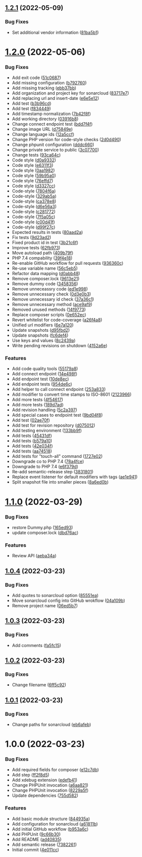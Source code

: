 ## [1.2.1](https://github.com/MakairaIO/oxid-connect-essential/compare/1.2.0...1.2.1) (2022-05-09)


### Bug Fixes

* Set additional vendor information ([81ba5b1](https://github.com/MakairaIO/oxid-connect-essential/commit/81ba5b19b3cf47f283e060c45f065e199d240f6b))

# [1.2.0](https://github.com/MakairaIO/oxid-connect-essential/compare/1.1.0...1.2.0) (2022-05-06)


### Bug Fixes

* Add exit code ([51c0687](https://github.com/MakairaIO/oxid-connect-essential/commit/51c0687778921e883594edab929ad23be1c28383))
* Add missing configuration ([b792760](https://github.com/MakairaIO/oxid-connect-essential/commit/b79276031c4a518fbeff0c0242d3a83e63bbac61))
* Add missing tracking ([ebb37bb](https://github.com/MakairaIO/oxid-connect-essential/commit/ebb37bb6f10eee101c838f5262ae7eb9dd12a415))
* Add organization and project key for sonarcloud ([83717e7](https://github.com/MakairaIO/oxid-connect-essential/commit/83717e762cb2eeb0b7bd6c2ad2f7ddfa55efcee5))
* Add replacing url and insert-date ([e6e5e12](https://github.com/MakairaIO/oxid-connect-essential/commit/e6e5e12b94205b5ef32a5566f2f461ee29f43d78))
* Add test ([b3b96cd](https://github.com/MakairaIO/oxid-connect-essential/commit/b3b96cd5234ba6155053dfbaea86d1744fd21063))
* Add test ([f834449](https://github.com/MakairaIO/oxid-connect-essential/commit/f83444930e05a121b5646f4799854cf1713223b0))
* Add timestamp normalization ([7b42f8f](https://github.com/MakairaIO/oxid-connect-essential/commit/7b42f8fe2ded8331434996c021fc589f7c1a759e))
* Add working directory ([03916b8](https://github.com/MakairaIO/oxid-connect-essential/commit/03916b817f50d6358c8d13919845dedbb1f3df01))
* Change connect endpoint test ([bdd7f4f](https://github.com/MakairaIO/oxid-connect-essential/commit/bdd7f4f8564a0607ca5ec6c7d19e2ae80c0a7474))
* Change image URL ([d75849e](https://github.com/MakairaIO/oxid-connect-essential/commit/d75849e745908c154e98ffc52c5c9fe38e7e9741))
* Change language ids ([12a5ccf](https://github.com/MakairaIO/oxid-connect-essential/commit/12a5ccfe49caffb808cd44f8482351d6927a0059))
* Change PHP version for code-style checks ([2d0d490](https://github.com/MakairaIO/oxid-connect-essential/commit/2d0d490686920fbeab9307b0cdb48222fe9c9892))
* Change phpunit configuration ([dddc660](https://github.com/MakairaIO/oxid-connect-essential/commit/dddc660f27fb11f7c158620f06efca818353be7a))
* Change private service to public ([3c07700](https://github.com/MakairaIO/oxid-connect-essential/commit/3c0770038246087f8e0b7f49b47364c4b8b8044c))
* Change tests ([93ca64c](https://github.com/MakairaIO/oxid-connect-essential/commit/93ca64cb380996490a69f48f65f370c79f3dd84b))
* Code style ([d0a9332](https://github.com/MakairaIO/oxid-connect-essential/commit/d0a93321fb2ad5f6c69f01044fc31f8ba6e04b86))
* Code style ([e6311f3](https://github.com/MakairaIO/oxid-connect-essential/commit/e6311f378a1885808edf90651cd0214637e1375b))
* Code style ([0aa1982](https://github.com/MakairaIO/oxid-connect-essential/commit/0aa1982eec53667a4754b4a4506095ff901dc839))
* Code style ([59b95a0](https://github.com/MakairaIO/oxid-connect-essential/commit/59b95a0786fab3ac0e444d074181f1e03fc1df9c))
* Code style ([76effd7](https://github.com/MakairaIO/oxid-connect-essential/commit/76effd797ab93845f2bdd1ac56d45de22bedcb69))
* Code style ([d3327cc](https://github.com/MakairaIO/oxid-connect-essential/commit/d3327cca8eaf6d80b33c1f0bb213ca65c0073bf1))
* Code-style ([7804f6a](https://github.com/MakairaIO/oxid-connect-essential/commit/7804f6a25f9a0c414970401355bd5ed6f5070a79))
* Code-style ([329ab5a](https://github.com/MakairaIO/oxid-connect-essential/commit/329ab5a5e9d87ea199aa64e643fe8d1d6ea54766))
* Code-style ([ca378e8](https://github.com/MakairaIO/oxid-connect-essential/commit/ca378e838e8d225810e4151f731129425f88765f))
* Code-style ([d6e56a3](https://github.com/MakairaIO/oxid-connect-essential/commit/d6e56a310daa5e5cd0f44b0de0c5fc81a4c39d02))
* Code-style ([c281772](https://github.com/MakairaIO/oxid-connect-essential/commit/c2817727a989a3ef8ad944c316c6b960ee7ef115))
* Code-style ([7f5a05c](https://github.com/MakairaIO/oxid-connect-essential/commit/7f5a05c171bc2dcf1cc23c30360bd902a31f47c3))
* Code-style ([c00d41f](https://github.com/MakairaIO/oxid-connect-essential/commit/c00d41f42e444b237b7de1828deb3d1a6a2703f7))
* Code-style ([d99f27c](https://github.com/MakairaIO/oxid-connect-essential/commit/d99f27cf1633e4032141f17283350511d428a58c))
* Expected results in tests ([80aad2a](https://github.com/MakairaIO/oxid-connect-essential/commit/80aad2a5372ad67eb9d8e22f45b7248466e29918))
* Fix tests ([9d23ad2](https://github.com/MakairaIO/oxid-connect-essential/commit/9d23ad2e16ac4e3cd04172d5afbcba8fc35440e8))
* Fixed product id in test ([3b21c6f](https://github.com/MakairaIO/oxid-connect-essential/commit/3b21c6f5ec7185d0b270cef4060f81123e3023df))
* Improve tests ([62fb973](https://github.com/MakairaIO/oxid-connect-essential/commit/62fb973229c592760be25d0ba39b7b8783fe88f8))
* Move autoload path ([409b79f](https://github.com/MakairaIO/oxid-connect-essential/commit/409b79f49d97a83e368674ed25be79ddfa58674c))
* PHP 7.4 compability ([39f4e18](https://github.com/MakairaIO/oxid-connect-essential/commit/39f4e18d1103d6f215feb17739a5cedee6e901ea))
* Re-enable GitHub workflow for pull requests ([936360c](https://github.com/MakairaIO/oxid-connect-essential/commit/936360cc807d2a0d0a2819bdf4000e3463846dfc))
* Re-use variable name ([56c5eb5](https://github.com/MakairaIO/oxid-connect-essential/commit/56c5eb580407670ab4c5cb4101364ad7c4d9be82))
* Refactor data mapping ([d0abb48](https://github.com/MakairaIO/oxid-connect-essential/commit/d0abb48a6f1ffe16b481fce02234952d789116ca))
* Remove composer.lock ([9613e21](https://github.com/MakairaIO/oxid-connect-essential/commit/9613e21a6083c64df84631b6d433a6c180612d11))
* Remove dummy code ([3458356](https://github.com/MakairaIO/oxid-connect-essential/commit/34583560aa657510b940df57ad233582446df683))
* Remove unneceassry code ([ed1e998](https://github.com/MakairaIO/oxid-connect-essential/commit/ed1e998901c32eed8aaa59cd69a0e03724f66e94))
* Remove unnecessary check ([0d3e0b3](https://github.com/MakairaIO/oxid-connect-essential/commit/0d3e0b31dc537b55fb39d70bd6e0e53a083d23ee))
* Remove unnecessary id check ([37a36c1](https://github.com/MakairaIO/oxid-connect-essential/commit/37a36c14a0dd9be60efa12c1aaf5d70989560175))
* Remove unnecessary method ([ace9af9](https://github.com/MakairaIO/oxid-connect-essential/commit/ace9af97c23a7d20e1171e597c04519005a950ae))
* Removed unused methods ([14f9773](https://github.com/MakairaIO/oxid-connect-essential/commit/14f9773f19984de19d005c77e3255c227765e992))
* Replace composer scripts ([0e652ec](https://github.com/MakairaIO/oxid-connect-essential/commit/0e652ec80a9df28368dfc3ee9a454776293de277))
* Revert whitelist for code-coverage ([a26f4a8](https://github.com/MakairaIO/oxid-connect-essential/commit/a26f4a8d33515d2cbc556172094334622044a62b))
* Unified url modifiers ([6e7a120](https://github.com/MakairaIO/oxid-connect-essential/commit/6e7a120222ec6e64b59edfb7646bd9d75429303f))
* Update snapshots ([d95fbd2](https://github.com/MakairaIO/oxid-connect-essential/commit/d95fbd22e2bc72d7cc6c0d699ef9c28bd21a2582))
* Update snapshots ([fc6def4](https://github.com/MakairaIO/oxid-connect-essential/commit/fc6def4af695bd6e7e2c1a8919a0f0864f383254))
* Use keys and values ([8c2439a](https://github.com/MakairaIO/oxid-connect-essential/commit/8c2439acedd0ed566a2c1cbb9fd8e954dda9435d))
* Write pending revisions on shutdown ([4152a6e](https://github.com/MakairaIO/oxid-connect-essential/commit/4152a6ed9c7653b57ff35d25c354f2cdcd3e5f2a))


### Features

* Add code quality tools ([55179a8](https://github.com/MakairaIO/oxid-connect-essential/commit/55179a8e289520b01acd7db23f006163603a117c))
* Add connect endpoint ([14e498f](https://github.com/MakairaIO/oxid-connect-essential/commit/14e498f49e69d286ebd2771d33527475a41f02b8))
* Add endpoint test ([10de8ec](https://github.com/MakairaIO/oxid-connect-essential/commit/10de8ec82591669793cc65ee36d31c979c197a29))
* Add endpoint tests ([954de6c](https://github.com/MakairaIO/oxid-connect-essential/commit/954de6c4263d61e6ddfa07aa75798b5f92adeb79))
* Add helper to call connect endpoint ([253a833](https://github.com/MakairaIO/oxid-connect-essential/commit/253a83370844864f6188ebdd0cf7690fc4fba7df))
* Add modifier to convert time stamps to ISO-8601 ([2123966](https://github.com/MakairaIO/oxid-connect-essential/commit/21239668f3a3510df81455be81e1e4bd9b26a874))
* Add more tests ([4f54617](https://github.com/MakairaIO/oxid-connect-essential/commit/4f5461745dc43fbc80848398c3c1098bd51f72da))
* Add more tests ([189d7ad](https://github.com/MakairaIO/oxid-connect-essential/commit/189d7ad1cd5a8208e5102f7df99a20edb56f41b4))
* Add revision handling ([5c2a397](https://github.com/MakairaIO/oxid-connect-essential/commit/5c2a397bb937b926a4f18ffc3f61a4645ffdedf4))
* Add special cases to endpoint test ([9bd04f8](https://github.com/MakairaIO/oxid-connect-essential/commit/9bd04f829b5f7dfaff9c1a889ee10947fb36e746))
* Add test ([02ae70f](https://github.com/MakairaIO/oxid-connect-essential/commit/02ae70f10ad5a1cffc0f1d9e6512ffac8f27eb0a))
* Add test for revision repository ([d075012](https://github.com/MakairaIO/oxid-connect-essential/commit/d075012de1b638714875cd8bbb5648e66d22381a))
* Add testing environment ([133bb9f](https://github.com/MakairaIO/oxid-connect-essential/commit/133bb9f870bc82bfaad8abd71dc65fb1d50c28b9))
* Add tests ([45431df](https://github.com/MakairaIO/oxid-connect-essential/commit/45431df13ea52facd7f2cf36a74dfb217d2d6e58))
* Add tests ([b579a10](https://github.com/MakairaIO/oxid-connect-essential/commit/b579a10e54a19371cdef2ab5c5802c8044d530c9))
* Add tests ([42e034f](https://github.com/MakairaIO/oxid-connect-essential/commit/42e034f3d3b21e7cf627ec1db2a44921685caea6))
* Add tests ([aa74518](https://github.com/MakairaIO/oxid-connect-essential/commit/aa74518e81fb3b9ebefed73c6b4505d4fa73c9c8))
* Add tests for "touch-all" command ([1727e02](https://github.com/MakairaIO/oxid-connect-essential/commit/1727e020bc76e1a27c45b708d3d6bc2cdb091ba3))
* Downgrade co to PHP 7.4 ([78a4fce](https://github.com/MakairaIO/oxid-connect-essential/commit/78a4fce207f3674b8d61719c9345f80722ec422f))
* Downgrade to PHP 7.4 ([e6f379d](https://github.com/MakairaIO/oxid-connect-essential/commit/e6f379dee9531c4f422db30195b034969201a82f))
* Re-add semantic-release step ([3831801](https://github.com/MakairaIO/oxid-connect-essential/commit/38318013c58fddc7f3612064c5e4beb8a1659287))
* Replace event listener for default modifiers with tags ([ae1e941](https://github.com/MakairaIO/oxid-connect-essential/commit/ae1e9417dc61381b28d73d9d41f4f815e2df99ab))
* Split snapshot file into smaller pieces ([8a6ed0b](https://github.com/MakairaIO/oxid-connect-essential/commit/8a6ed0b36bf609af69408ba8aa45868267ccc09e))

# [1.1.0](https://github.com/MakairaIO/oxid-connect-essential/compare/1.0.4...1.1.0) (2022-03-29)


### Bug Fixes

* restore Dummy.php ([165ed93](https://github.com/MakairaIO/oxid-connect-essential/commit/165ed93350bddaafff80c2aed6db250cebf386e0))
* update composer.lock ([dbd76ac](https://github.com/MakairaIO/oxid-connect-essential/commit/dbd76ac814daef6f1ab8d2e5626b56bdef284932))


### Features

* Review API ([aeba34a](https://github.com/MakairaIO/oxid-connect-essential/commit/aeba34ad8c311e3065d5d0b1c8feae19f6e44d68))

## [1.0.4](https://github.com/MakairaIO/oxid-connect-essential/compare/1.0.3...1.0.4) (2022-03-23)


### Bug Fixes

* Add quotes to sonarcloud option ([85551ea](https://github.com/MakairaIO/oxid-connect-essential/commit/85551ea18d57850e030094c3916c91e55adff9b6))
* Move sonarcloud config into GitHub wrokflow ([04a109b](https://github.com/MakairaIO/oxid-connect-essential/commit/04a109b19c507ced9447e3e47c54ca9b466353d0))
* Remove project name ([06ed5b7](https://github.com/MakairaIO/oxid-connect-essential/commit/06ed5b787787f1b0e496b26de6da91e5f4aa0153))

## [1.0.3](https://github.com/MakairaIO/oxid-connect-essential/compare/1.0.2...1.0.3) (2022-03-23)


### Bug Fixes

* Add comments ([fa5fc15](https://github.com/MakairaIO/oxid-connect-essential/commit/fa5fc15d2af5f1ae784635af2a9fce68e12c6225))

## [1.0.2](https://github.com/MakairaIO/oxid-connect-essential/compare/1.0.1...1.0.2) (2022-03-23)


### Bug Fixes

* Change filename ([6ff5c92](https://github.com/MakairaIO/oxid-connect-essential/commit/6ff5c928ac36ac95e5c154753a4071b972e654d3))

## [1.0.1](https://github.com/MakairaIO/oxid-connect-essential/compare/1.0.0...1.0.1) (2022-03-23)


### Bug Fixes

* Change paths for sonarcloud ([eb6afeb](https://github.com/MakairaIO/oxid-connect-essential/commit/eb6afeb212eb2802751020280f970b42509af899))

# 1.0.0 (2022-03-23)


### Bug Fixes

* Add required fields for composer ([e12c7db](https://github.com/MakairaIO/oxid-connect-essential/commit/e12c7db707b5bed5dfb73d460cc52ac9766ef6fd))
* Add step ([ff2f8d5](https://github.com/MakairaIO/oxid-connect-essential/commit/ff2f8d53d73699dcbe21720bcdf01aca1194e938))
* Add xdebug extension ([edefb41](https://github.com/MakairaIO/oxid-connect-essential/commit/edefb4119410a45e2649824bff8f3ffd5e3aa069))
* Change PHPUnit invocation ([a6aa821](https://github.com/MakairaIO/oxid-connect-essential/commit/a6aa821624f8f69dfff02ac59ad161256e2be65a))
* Change PHPUnit invocation ([8229a5f](https://github.com/MakairaIO/oxid-connect-essential/commit/8229a5fe66da0742685011967a772ddd06642d47))
* Update dependencies ([755d582](https://github.com/MakairaIO/oxid-connect-essential/commit/755d5827c4bbea4a9f5369cd1d60a2592acab7d5))


### Features

* Add basic module structure ([844935a](https://github.com/MakairaIO/oxid-connect-essential/commit/844935a5fd0c3e8362fe85ef80508d23bf3d7052))
* Add configuration for sonarcloud ([a61811b](https://github.com/MakairaIO/oxid-connect-essential/commit/a61811b20e9d304fa01340cd815e5bcf269ed5a1))
* Add initial GitHub workflow ([b953a6c](https://github.com/MakairaIO/oxid-connect-essential/commit/b953a6ca1a066ee9a017184e00357140e19e1796))
* Add PHPUnit ([9c66b30](https://github.com/MakairaIO/oxid-connect-essential/commit/9c66b308d8a06992ccb61e7f9f32fa844783586e))
* Add README ([ad40835](https://github.com/MakairaIO/oxid-connect-essential/commit/ad4083509c1698cc83b8d7068f44c44adb41258a))
* Add semantic release ([7382261](https://github.com/MakairaIO/oxid-connect-essential/commit/738226143ae66c192a560c0be670e01425010b36))
* Initial commit ([4e011cc](https://github.com/MakairaIO/oxid-connect-essential/commit/4e011ccb9dfed384a36a9485d06273c3964f9f18))
